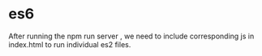 # es6


After running the npm run server  , we need to include corresponding js in index.html to run individual es2 files.
